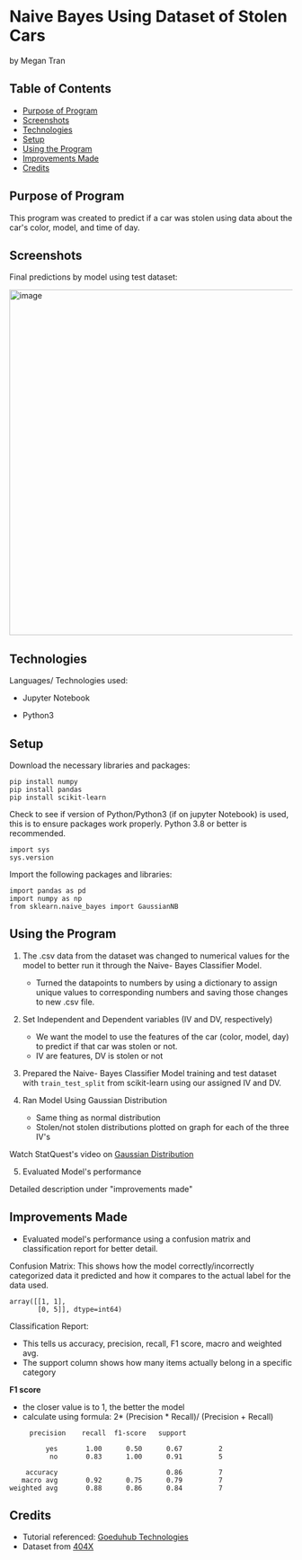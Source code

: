 # Naive Bayes Using Dataset of Stolen Cars
by Megan Tran

## Table of Contents
* [Purpose of Program](#Purpose-of-program)
* [Screenshots](#screenshots)
* [Technologies](#technologies)
* [Setup](#setup)
* [Using the Program](#Using-the-Program)
* [Improvements Made](#Improvements-Made)
* [Credits](#Credits)

## Purpose of Program

This program was created to predict if a car was stolen using data about the car's color, model, and time of day.

## Screenshots

Final predictions by model using test dataset:

<img width="615" alt="image" src="https://github.com/Sonicdaheghod/MT_Naive_Bayes/assets/68253811/d33f8bda-a380-406e-922d-70554d614a93">


## Technologies
Languages/ Technologies used:

* Jupyter Notebook

* Python3

## Setup

Download the necessary libraries and packages:
```
pip install numpy
pip install pandas
pip install scikit-learn
```
Check to see if version of Python/Python3 (if on jupyter Notebook) is used, this is to ensure packages work properly. Python 3.8 or better is recommended.

```
import sys
sys.version
```

Import the following packages and libraries:

```
import pandas as pd
import numpy as np
from sklearn.naive_bayes import GaussianNB
```
  
## Using the Program

1) The .csv data from the dataset was changed to numerical values for the model to better run it through the Naive- Bayes Classifier Model.

    * Turned the datapoints to numbers by using a dictionary to assign unique values to corresponding numbers and saving those changes to new .csv file.
  
2) Set Independent and Dependent variables (IV and DV, respectively)

    * We want the model to use the features of the car (color, model, day) to predict if that car was stolen or not.
    * IV are features, DV is stolen or not
      
3) Prepared the Naive- Bayes Classifier Model training and test dataset with ``` train_test_split ``` from scikit-learn using our assigned IV and DV.

4) Ran Model Using Gaussian Distribution

    * Same thing as normal distribution
    * Stolen/not stolen distributions plotted on graph for each of the three IV's

Watch StatQuest's video on [Gaussian Distribution](https://www.youtube.com/watch?v=H3EjCKtlVog&ab_channel=StatQuestwithJoshStarmer)

5) Evaluated Model's performance

Detailed description under "improvements made"

## Improvements Made

* Evaluated model's performance using a confusion matrix and classification report for better detail.

Confusion Matrix:
This shows how the model correctly/incorrectly categorized data it predicted and how it compares to the actual label for the data used.

```
array([[1, 1],
       [0, 5]], dtype=int64)
```

Classification Report:

* This tells us accuracy, precision, recall, F1 score, macro and weighted avg.
* The support column shows how many items actually belong in a specific category

**F1 score**

* the closer value is to 1, the better the model
* calculate using formula: 2* (Precision * Recall)/ (Precision + Recall)
```
     precision    recall  f1-score   support

         yes       1.00      0.50      0.67         2
          no       0.83      1.00      0.91         5

    accuracy                           0.86         7
   macro avg       0.92      0.75      0.79         7
weighted avg       0.88      0.86      0.84         7
```
## Credits

* Tutorial referenced: [Goeduhub Technologies](https://youtu.be/3y9XVlk9cDA?)
* Dataset from [404X](https://www.kaggle.com/datasets/lasindudemel/vehicle-stolen-dataset)
